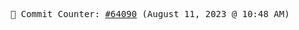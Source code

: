 <p align="center">
    <samp>
        📮 Commit Counter: <a href="https://github.com/Javascript-void0/Javascript-void0/commits/main">#64090</a> (August 11, 2023 @ 10:48 AM)
    </samp>
</p>